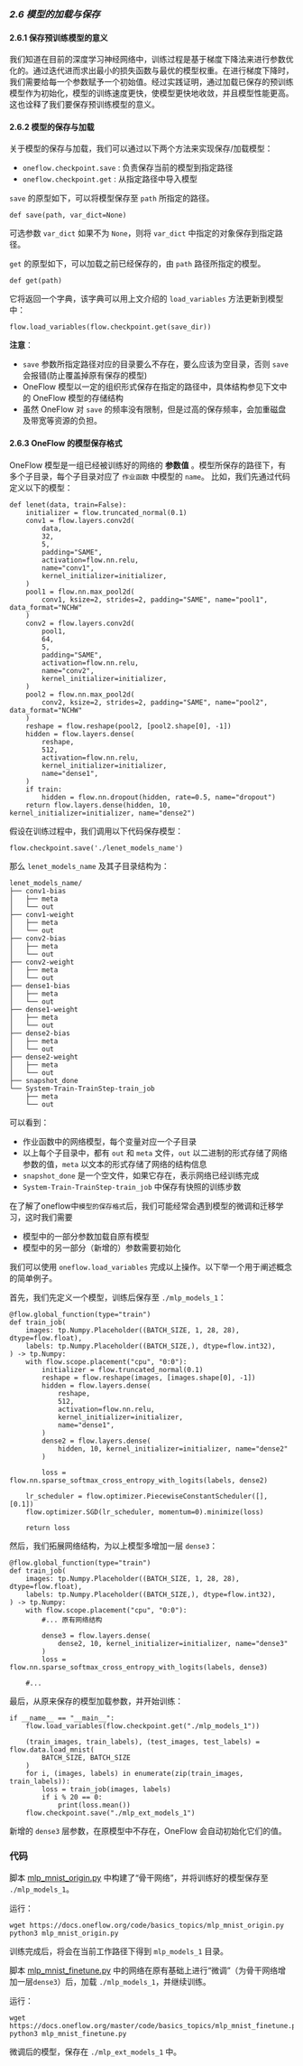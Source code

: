 ### ***2.6 模型的加载与保存***



#### 2.6.1 保存预训练模型的意义

我们知道在目前的深度学习神经网络中，训练过程是基于梯度下降法来进行参数优化的。通过迭代进而求出最小的损失函数与最优的模型权重。在进行梯度下降时，我们需要给每一个参数赋予一个初始值。经过实践证明，通过加载已保存的预训练模型作为初始化，模型的训练速度更快，使模型更快地收敛，并且模型性能更高。这也诠释了我们要保存预训练模型的意义。



#### 2.6.2 模型的保存与加载

关于模型的保存与加载，我们可以通过以下两个方法来实现保存/加载模型：

- `oneflow.checkpoint.save` : 负责保存当前的模型到指定路径
- `oneflow.checkpoint.get` : 从指定路径中导入模型

`save` 的原型如下，可以将模型保存至 `path` 所指定的路径。

```
def save(path, var_dict=None)
```

可选参数 `var_dict` 如果不为 `None`，则将 `var_dict` 中指定的对象保存到指定路径。

`get` 的原型如下，可以加载之前已经保存的，由 `path` 路径所指定的模型。

```
def get(path)
```

它将返回一个字典，该字典可以用上文介绍的 `load_variables` 方法更新到模型中：

```
flow.load_variables(flow.checkpoint.get(save_dir))
```

**注意**：

- `save` 参数所指定路径对应的目录要么不存在，要么应该为空目录，否则 `save` 会报错(防止覆盖掉原有保存的模型)
- OneFlow 模型以一定的组织形式保存在指定的路径中，具体结构参见下文中的 OneFlow 模型的存储结构
- 虽然 OneFlow 对 `save` 的频率没有限制，但是过高的保存频率，会加重磁盘及带宽等资源的负担。





#### 2.6.3 OneFlow 的模型保存格式

OneFlow 模型是一组已经被训练好的网络的 **参数值** 。模型所保存的路径下，有多个子目录，每个子目录对应了 `作业函数` 中模型的 `name`。 比如，我们先通过代码定义以下的模型：

```
def lenet(data, train=False):
    initializer = flow.truncated_normal(0.1)
    conv1 = flow.layers.conv2d(
        data,
        32,
        5,
        padding="SAME",
        activation=flow.nn.relu,
        name="conv1",
        kernel_initializer=initializer,
    )
    pool1 = flow.nn.max_pool2d(
        conv1, ksize=2, strides=2, padding="SAME", name="pool1", data_format="NCHW"
    )
    conv2 = flow.layers.conv2d(
        pool1,
        64,
        5,
        padding="SAME",
        activation=flow.nn.relu,
        name="conv2",
        kernel_initializer=initializer,
    )
    pool2 = flow.nn.max_pool2d(
        conv2, ksize=2, strides=2, padding="SAME", name="pool2", data_format="NCHW"
    )
    reshape = flow.reshape(pool2, [pool2.shape[0], -1])
    hidden = flow.layers.dense(
        reshape,
        512,
        activation=flow.nn.relu,
        kernel_initializer=initializer,
        name="dense1",
    )
    if train:
        hidden = flow.nn.dropout(hidden, rate=0.5, name="dropout")
    return flow.layers.dense(hidden, 10, kernel_initializer=initializer, name="dense2")
```

假设在训练过程中，我们调用以下代码保存模型：

```
flow.checkpoint.save('./lenet_models_name')
```

那么 `lenet_models_name` 及其子目录结构为：

```
lenet_models_name/
├── conv1-bias
│   ├── meta
│   └── out
├── conv1-weight
│   ├── meta
│   └── out
├── conv2-bias
│   ├── meta
│   └── out
├── conv2-weight
│   ├── meta
│   └── out
├── dense1-bias
│   ├── meta
│   └── out
├── dense1-weight
│   ├── meta
│   └── out
├── dense2-bias
│   ├── meta
│   └── out
├── dense2-weight
│   ├── meta
│   └── out
├── snapshot_done
└── System-Train-TrainStep-train_job
    ├── meta
    └── out
```

可以看到：

- 作业函数中的网络模型，每个变量对应一个子目录
- 以上每个子目录中，都有 `out` 和 `meta` 文件，`out` 以二进制的形式存储了网络参数的值，`meta` 以文本的形式存储了网络的结构信息
- `snapshot_done` 是一个空文件，如果它存在，表示网络已经训练完成
- `System-Train-TrainStep-train_job` 中保存有快照的训练步数



在了解了oneflow中`模型的保存格式`后，我们可能经常会遇到模型的微调和迁移学习，这时我们需要

- 模型中的一部分参数加载自原有模型
- 模型中的另一部分（新增的）参数需要初始化

我们可以使用 `oneflow.load_variables` 完成以上操作。以下举一个用于阐述概念的简单例子。

首先，我们先定义一个模型，训练后保存至 `./mlp_models_1`：

```
@flow.global_function(type="train")
def train_job(
    images: tp.Numpy.Placeholder((BATCH_SIZE, 1, 28, 28), dtype=flow.float),
    labels: tp.Numpy.Placeholder((BATCH_SIZE,), dtype=flow.int32),
) -> tp.Numpy:
    with flow.scope.placement("cpu", "0:0"):
        initializer = flow.truncated_normal(0.1)
        reshape = flow.reshape(images, [images.shape[0], -1])
        hidden = flow.layers.dense(
            reshape,
            512,
            activation=flow.nn.relu,
            kernel_initializer=initializer,
            name="dense1",
        )
        dense2 = flow.layers.dense(
            hidden, 10, kernel_initializer=initializer, name="dense2"
        )

        loss = flow.nn.sparse_softmax_cross_entropy_with_logits(labels, dense2)

    lr_scheduler = flow.optimizer.PiecewiseConstantScheduler([], [0.1])
    flow.optimizer.SGD(lr_scheduler, momentum=0).minimize(loss)

    return loss
```

然后，我们拓展网络结构，为以上模型多增加一层 `dense3`：

```
@flow.global_function(type="train")
def train_job(
    images: tp.Numpy.Placeholder((BATCH_SIZE, 1, 28, 28), dtype=flow.float),
    labels: tp.Numpy.Placeholder((BATCH_SIZE,), dtype=flow.int32),
) -> tp.Numpy:
    with flow.scope.placement("cpu", "0:0"):
        #... 原有网络结构

        dense3 = flow.layers.dense(
            dense2, 10, kernel_initializer=initializer, name="dense3"
        )
        loss = flow.nn.sparse_softmax_cross_entropy_with_logits(labels, dense3)

    #...
```

最后，从原来保存的模型加载参数，并开始训练：

```
if __name__ == "__main__":
    flow.load_variables(flow.checkpoint.get("./mlp_models_1"))

    (train_images, train_labels), (test_images, test_labels) = flow.data.load_mnist(
        BATCH_SIZE, BATCH_SIZE
    )
    for i, (images, labels) in enumerate(zip(train_images, train_labels)):
        loss = train_job(images, labels)
        if i % 20 == 0:
            print(loss.mean())
    flow.checkpoint.save("./mlp_ext_models_1")
```

新增的 `dense3` 层参数，在原模型中不存在，OneFlow 会自动初始化它们的值。

### 代码

脚本 [mlp_mnist_origin.py](https://github.com/Oneflow-Inc/oneflow-documentation/blob/modeldoc/cn/docs/code/basics_topics/mlp_mnist_origin.py) 中构建了“骨干网络”，并将训练好的模型保存至 `./mlp_models_1`。

运行：

```
wget https://docs.oneflow.org/code/basics_topics/mlp_mnist_origin.py
python3 mlp_mnist_origin.py
```

训练完成后，将会在当前工作路径下得到 `mlp_models_1` 目录。

脚本 [mlp_mnist_finetune.py](https://github.com/Oneflow-Inc/oneflow-documentation/blob/modeldoc/cn/docs/code/basics_topics/mlp_mnist_finetune.py) 中的网络在原有基础上进行“微调”（为骨干网络增加一层`dense3`）后，加载 `./mlp_models_1`，并继续训练。

运行：

```
wget https://docs.oneflow.org/master/code/basics_topics/mlp_mnist_finetune.py
python3 mlp_mnist_finetune.py
```

微调后的模型，保存在 `./mlp_ext_models_1` 中。